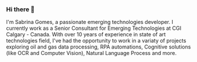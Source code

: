 ### Hi there 👋

I'm Sabrina Gomes, a passionate emerging technologies developer. I currently work as a Senior Consultant for Emerging Technologies at CGI Calgary - Canada.
With over 10 years of experience in state of art technologies field, I've had the opportunity to work in a variaty of projects exploring oil and gas data processing, RPA automations, Cognitive solutions (like OCR and Computer Vision), Natural Language Process and more.

<!--
**sabrinagomes1000/sabrinagomes1000** is a ✨ _special_ ✨ repository because its `README.md` (this file) appears on your GitHub profile.

Here are some ideas to get you started:

- 🔭I'm Sabrina Gomes, a passionate emerging technologies developer. I currently work as a Senior Consultant for Emerging Technologies at CGI Calgary - Canada.
With over 10 years of experience in state of art technologies field, I've had the opportunity to work in a variaty of projects exploring oil and gas data processing, RPA automations, Cognitive solutions (like OCR and Computer Vision), Natural Language Process and more.
- 🌱 I’m currently learning ...
- 👯 I’m looking to collaborate on ...
- 🤔 I’m looking for help with ...
- 💬 Ask me about ...
- 📫 How to reach me: ...
- 😄 Pronouns: ...
- ⚡ Fun fact: ...
-->
